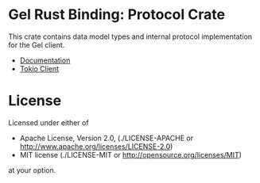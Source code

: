 Gel Rust Binding: Protocol Crate
================================

This crate contains data model types and internal protocol implementation for
the Gel client.

* [Documentation](https://docs.rs/gel-protocol)
* [Tokio Client](https://docs.rs/edgedb-tokio)


License
=======

Licensed under either of

* Apache License, Version 2.0,
  (./LICENSE-APACHE or http://www.apache.org/licenses/LICENSE-2.0)
* MIT license (./LICENSE-MIT or http://opensource.org/licenses/MIT)

at your option.
